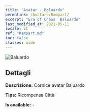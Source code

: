 ```yaml
---
title: "Avatar - Baluardo"
permalink: /Avatars/Rampart/
excerpt: "Era of Chaos  Baluardo"
last_modified_at: 2021-05-11
locale: it
ref: "Rampart.md"
toc: false
classes: wide
---
```

 ![Baluardo](/images/a/avatarFrame_12.png)

## Dettagli

 **Descrizione:** Cornice avatar Baluardo 

 **Tips:** Ricompensa Città 

 **Is available:**  - 

